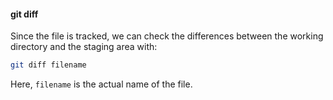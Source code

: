 #### git diff

Since the file is tracked, we can check the differences between the working directory and the staging area with:

```sh
git diff filename
```

Here, `filename` is the actual name of the file.
